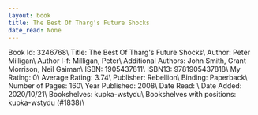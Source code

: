```yaml
---
layout: book
title: The Best Of Tharg's Future Shocks
date_read: None
---
```


Book Id: 3246768\ 
Title: The Best Of Tharg's Future Shocks\ 
Author: Peter Milligan\ 
Author l-f: Milligan, Peter\ 
Additional Authors: John Smith, Grant Morrison, Neil Gaiman\ 
ISBN: 1905437811\ 
ISBN13: 9781905437818\ 
My Rating: 0\ 
Average Rating: 3.74\ 
Publisher: Rebellion\ 
Binding: Paperback\ 
Number of Pages: 160\ 
Year Published: 2008\ 
Date Read: \ 
Date Added: 2020/10/21\ 
Bookshelves: kupka-wstydu\ 
Bookshelves with positions: kupka-wstydu (#1838)\ 

